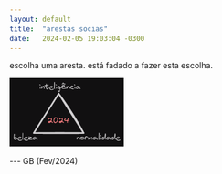 ```yaml
---
layout: default
title:  "arestas socias"
date:   2024-02-05 19:03:04 -0300
---
```


escolha uma aresta. está fadado a fazer esta escolha. 
  
<img src="/assets/images/arestas-sociais.png" alt="choices" width="200" />

--- GB (Fev/2024)